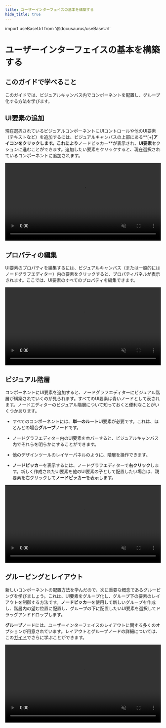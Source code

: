 ```yaml
---
title: ユーザーインターフェイスの基本を構築する
hide_title: true
---
```


import useBaseUrl from '@docusaurus/useBaseUrl'

# ユーザーインターフェイスの基本を構築する

## このガイドで学べること

このガイドでは、ビジュアルキャンバス内でコンポーネントを配置し、グループ化する方法を学びます。

## UI要素の追加
現在選択されているビジュアルコンポーネントにUIコントロールや他のUI要素（テキストなど）を追加するには、ビジュアルキャンバスの上部にある**[+]**アイコンをクリックします。これにより**ノードピッカー**が表示され、**UI要素**セクションに進むことができます。追加したい要素をクリックすると、現在選択されているコンポーネントに追加されます。

<div className="ndl-image-with-background xl">
    <video width="100%" autoPlay muted loop src={useBaseUrl("/docs/guides/user-interfaces/basics/add-ui-control.mp4")}/>
</div>

## プロパティの編集
UI要素のプロパティを編集するには、ビジュアルキャンバス（または一般的にはノードグラフエディター）内の要素をクリックすると、プロパティパネルが表示されます。ここでは、UI要素のすべてのプロパティを編集できます。

<div className="ndl-image-with-background xl">
    <video width="100%" autoPlay muted loop src={useBaseUrl("/docs/guides/user-interfaces/basics/edit-properties.mp4")}/>
</div>

## ビジュアル階層
コンポーネントにUI要素を追加すると、ノードグラフエディターにビジュアル階層が構築されていくのが見られます。すべてのUI要素は青いノードとして表されます。ノードエディターのビジュアル階層について知っておくと便利なことがいくつかあります。

- すべてのコンポーネントには、**単一のルート**UI要素が必要です。これは、ほとんどの場合**グループ**ノードです。

- ノードグラフエディター内のUI要素をホバーすると、ビジュアルキャンバス内でそれらを明らかにすることができます。

- 他のデザインツールのレイヤーパネルのように、階層を操作できます。

- **ノードピッカー**を表示するには、ノードグラフエディターで**右クリック**します。新しく作成されたUI要素を他のUI要素の子として配置したい場合は、親要素を右クリックして**ノードピッカー**を表示します。

<div className="ndl-image-with-background xl">
    <video width="100%" autoPlay muted loop src={useBaseUrl("/docs/guides/user-interfaces/basics/ui-heirarchy.mp4")}/>
</div>

## グルーピングとレイアウト
新しいコンポーネントの配置方法を学んだので、次に重要な概念であるグルーピングを学びましょう。これは、UI要素をグループ化し、グループ下の要素のレイアウトを制御する方法です。**ノードピッカー**を使用して新しいグループを作成し、階層内の望む位置に配置し、グループの下に配置したいUI要素を選択してドラッグアンドドロップします。

**グループ**ノードには、ユーザーインターフェイスのレイアウトに関する多くのオプションが用意されています。レイアウトとグループノードの詳細については、この[ガイド](/docs/guides/user-interfaces/layout)でさらに学ぶことができます。

<div className="ndl-image-with-background xl">
    <video width="100%" autoPlay muted loop src={useBaseUrl("/docs/guides/user-interfaces/basics/grouping.mp4")}/>
</div>